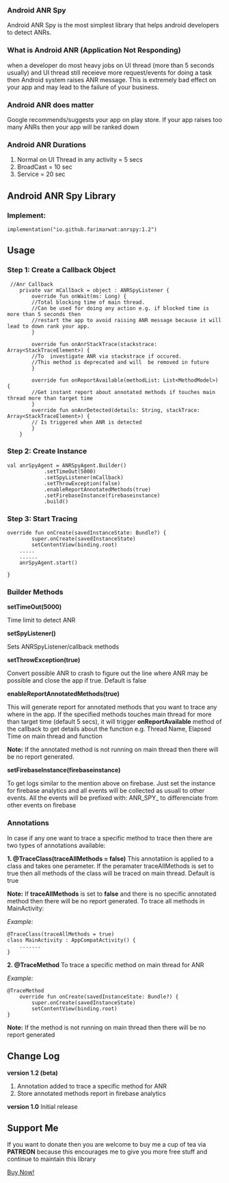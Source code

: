 ### Android ANR Spy
Android ANR Spy is the most simplest library that helps android developers to detect ANRs.

### What is Android ANR (Application Not Responding)
when a developer do most heavy jobs on UI thread (more than 5 seconds usually) and UI thread still receieve more request/events for doing a task then Android system raises ANR message. This is extremely bad effect on your app and may lead to the failure of your business.
### Android ANR does matter
Google recommends/suggests your app on play store. If your app raises too many ANRs then your app will be ranked down

### Android ANR Durations
1. Normal on UI Thread in any activity = 5 secs
2. BroadCast = 10 sec
3. Service = 20 sec

## Android ANR Spy Library
### Implement:

```
implementation("io.github.farimarwat:anrspy:1.2")
```
## Usage

### Step 1: Create a Callback Object
```
 //Anr Callback
    private var mCallback = object : ANRSpyListener {
        override fun onWait(ms: Long) {
		//Total blocking time of main thread. 
		//Can be used for doing any action e.g. if blocked time is more than 5 seconds then 
		//restart the app to avoid raising ANR message because it will lead to down rank your app.
        }

        override fun onAnrStackTrace(stackstrace: Array<StackTraceElement>) {
		//To  investigate ANR via stackstrace if occured.
		//This method is deprecated and will  be removed in future
        }

        override fun onReportAvailable(methodList: List<MethodModel>) {
		//Get instant report about annotated methods if touches main thread more than target time
        }
        override fun onAnrDetected(details: String, stackTrace: Array<StackTraceElement>) {
		// Is triggered when ANR is detected
        }
    }
```
### Step 2: Create Instance
```
val anrSpyAgent = ANRSpyAgent.Builder()
            .setTimeOut(5000)
            .setSpyListener(mCallback)
            .setThrowException(false)
            .enableReportAnnotatedMethods(true)
            .setFirebaseInstance(firebaseinstance)
            .build()
```
### Step 3: Start Tracing
```
override fun onCreate(savedInstanceState: Bundle?) {
        super.onCreate(savedInstanceState)
        setContentView(binding.root)
	.....
	......
	anrSpyAgent.start()
	
}

```

### Builder Methods

**setTimeOut(5000)**

Time limit to detect ANR

**setSpyListener()**

Sets ANRSpyListener/callback methods

**setThrowException(true)**

Convert possible ANR to crash to figure out the line where ANR may be possible and close the app if true. Default is false

**enableReportAnnotatedMethods(true)**

This will generate report for annotated methods that you want to trace any where in the app. If the specified methods touches main thread for more than target time (default 5 secs), it will trigger **onReportAvailable** method of the callback to get details about the function e.g. Thread Name, Elapsed Time on main thread and function

**Note:** If the annotated method is not running on main thread then there will  be no report generated. 

**setFirebaseInstance(firebaseinstance)**

To get logs similar to the mention above on firebase.
Just set the instance for firebase analytics and all events will be collected as usuall to other events.
All the events will be prefixed with: ANR_SPY_  to differenciate from other events on firebase

### Annotations
In case if any one want to trace a specific method to trace then there are two types of annotations available:

**1. @TraceClass(traceAllMethods = false)**
This annotatiion is applied to a class and takes one perameter. If the peramater traceAllMethods is set to true then all methods of the class will be traced on main thread. Default is true

**Note:** If **traceAllMethods** is set to **false** and there is no specific annotated method then there will be no report generated.
To trace all methods in MainActivity:

*Example:*
```
@TraceClass(traceAllMethods = true)
class MainActivity : AppCompatActivity() {
	.......
}
```

**2. @TraceMethod**
To trace a specific method on main thread for ANR

*Example:*
```
@TraceMethod
    override fun onCreate(savedInstanceState: Bundle?) {
        super.onCreate(savedInstanceState)
        setContentView(binding.root)
}
```
**Note:** If the method is not running on main thread then there will be no report generated

## Change Log
**version 1.2 (beta)**
1. Annotation added to trace a specific method for ANR
2. Store annotated methods report in firebase analytics

**version 1.0**
Initial release

## Support Me
If you want to donate then you are welcome to buy me a cup of tea via **PATREON** because this encourages me to give you more free stuff
and continue to  maintain this library

<a href="https://patreon.com/farimarwat">Buy Now!</a>

